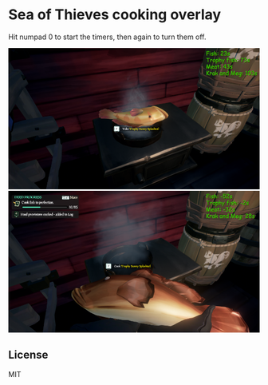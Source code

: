 # Sea of Thieves cooking overlay
Hit numpad 0 to start the timers, then again to turn them off.

![](/docs/before.png)
![](/docs/after.png)

License
----
MIT
